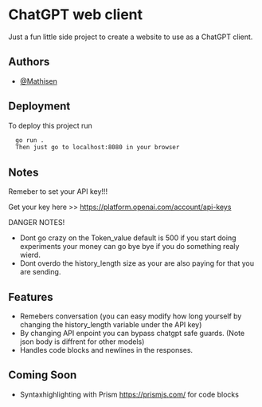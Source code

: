 
# ChatGPT web client

Just a fun little side project to create a website to use as a ChatGPT client.



## Authors

- [@Mathisen](https://www.github.com/mathisen99)


## Deployment

To deploy this project run

```bash
  go run .
  Then just go to localhost:8080 in your browser
```


## Notes

Remeber to set your API key!!!


Get your key here >> https://platform.openai.com/account/api-keys

DANGER NOTES!

- Dont go crazy on the Token_value default is 500 if you start doing experiments your money can go bye bye if you do something realy wierd.
- Dont overdo the history_length size as your are also paying for that you are sending.
## Features

- Remebers conversation (you can easy modify how long yourself by changing the history_length variable under the API key)
- By changing API enpoint you can bypass chatgpt safe guards. (Note json body is diffrent for other models)
- Handles code blocks and newlines in the responses.

## Coming Soon
- Syntaxhighlighting with Prism https://prismjs.com/ for code blocks
